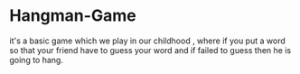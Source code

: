 # Hangman-Game
it's a basic game which we play in our childhood , where if you put a word so that your friend have to guess your word and if failed to guess then he is going to hang.
